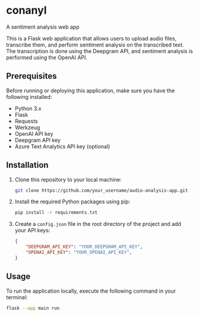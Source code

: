 # conanyl
A sentiment analysis web app

This is a Flask web application that allows users to upload audio files, transcribe them, and perform sentiment analysis on the transcribed text. The transcription is done using the Deepgram API, and sentiment analysis is performed using the OpenAI API.

## Prerequisites

Before running or deploying this application, make sure you have the following installed:

- Python 3.x
- Flask
- Requests
- Werkzeug
- OpenAI API key
- Deepgram API key
- Azure Text Analytics API key (optional)

## Installation

1. Clone this repository to your local machine:

    ```bash
    git clone https://github.com/your_username/audio-analysis-app.git
    ```

2. Install the required Python packages using pip:

    ```bash
    pip install -r requirements.txt
    ```

3. Create a `config.json` file in the root directory of the project and add your API keys:

    ```json
    {
        "DEEPGRAM_API_KEY": "YOUR_DEEPGRAM_API_KEY",
        "OPENAI_API_KEY": "YOUR_OPENAI_API_KEY",
    }
    ```

## Usage

To run the application locally, execute the following command in your terminal:

```bash
flask --app main run
